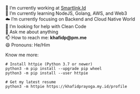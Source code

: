 🔭 I’m currently working at [Smartlink.Id](https://smartlink.id)  
🌱 I’m currently learning NodeJS, Golang, AWS, and Web3   
☁️ I’m currently focusing on Backend and Cloud Native World  
🤔 I’m looking for help with Clean Code  
💬 Ask me about anything  
📫 How to reach me: __khafidp@pm.me__  
😄 Pronouns: He/Him  
 <!-- - [Medium](https://khafidprayoga.medium.com)
  - [Dev.to](https://dev.to/khafidprayoga)

 Support Me: __0xE81f86b7744B3b73ce64aecd9Ce59D596B953D40__  -->

Know me more:
```
# Install httpie (Python 3.7 or newer)
python3 -m pip install --upgrade pip wheel
python3 -m pip install --user httpie

# Get my latest resume
python3 -m httpie https://khafidprayoga.my.id/profile
```
